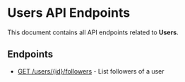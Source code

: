 # Users API Endpoints

This document contains all API endpoints related to **Users**.

## Endpoints

- [GET /users/{id}/followers](./getuserfollowers.md) - List followers of a user